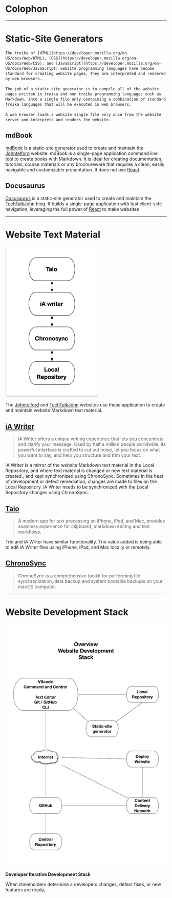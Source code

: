 # Colophon

---

# Static-Site Generators

```admonish info
The troika of [HTML](https://developer.mozilla.org/en-US/docs/Web/HTML), [CSS](https://developer.mozilla.org/en-US/docs/Web/CSS), and [JavaScript](https://developer.mozilla.org/en-US/docs/Web/JavaScript) website programming languages have become standard for creating website pages, They are interpreted and rendered by web browsers.

The job of a static-site generator is to compile all of the website pages written in troika and non troika programming languages such as Markdown, into a single file only containing a combination of standard troika languages that will be executed in web browsers.

A web browser loads a website single file only once from the website server and interprets and renders the website. 

```

## mdBook

[mdBook](https://rust-lang.github.io/mdBook/) is a static-site generator used to create and maintain the  [Johntelford](https://johntelford.com) website.  mdBook is a single-page application command line tool to create books with Markdown. It is ideal for creating  documentation, tutorials, course materials or any brochureware that requires a clean, easily navigable and customizable presentation. It does not use [React](https://reactjs.org/).

## Docusaurus

[Docusaurus](https://docusaurus.io/) is a static-site generator used to create and maintain the [TechTalkJohn](https://techtalkjohn.com) blog. It builds a single-page application with fast client-side navigation, leveraging the full power of [React](https://reactjs.org/) to make websites 

---

# Website Text Material

![Markdown Web Text Material](websitetextmaterial.png) 

The [Johntelford](https://johntelford.com) and  [TechTalkJohn](https://techtalkjohn.com) websites  use these application to create and maintain website Markdown text material. 

## [iA Writer](https://ia.net/writer)
> iA Writer offers a unique writing experience that lets you concentrate and clarify your message. Used by half a million people worldwide, its powerful interface is crafted to cut out noise, let you focus on what you want to say, and help you structure and trim your text.

iA Writer is a mirror of the website Markdown text material in the Local Repository, and where text material is changed or new text material is created., and  kept synchronized using ChronoSync. Sometimes in the heat of development or defect remediation, changes are made to files on the Local Repository. iA Writer needs to be synchronized  with the Local Repository changes using ChronoSync.

## [Taio](https://taio.app) 
> A modern app for text processing on iPhone, iPad, and Mac, provides seamless experience for clipboard, markdown editing and text workflows.

Trio and iA Writer have similar functionality. Trio value added is being able to edit iA Writer files using iPhone, iPad, and Mac locally or remotely.

## [ChronoSync](https://www.econtechnologies.com/chronosync/overview.html)
> ChronoSync is a comprehensive toolkit for performing file synchronization, data backup and system bootable backups on your macOS computer.

---

# Website Development Stack

![Developer Iterative Development Stack](webdevstack.png)

**Developer Iterative Development Stack**

When stakeholders determine a developers changes, defect fixes, or new features are ready,



